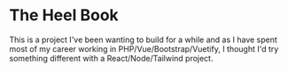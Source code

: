 # The Heel Book

This is a project I've been wanting to build for a while and as I have spent most of my career working in PHP/Vue/Bootstrap/Vuetify, I thought I'd try something different with a React/Node/Tailwind project.